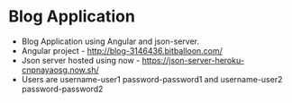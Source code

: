 # Blog Application
- Blog Application using Angular and json-server.
- Angular project - http://blog-3146436.bitballoon.com/
- Json server hosted using now - https://json-server-heroku-cnpnayaosg.now.sh/
- Users are username-user1 password-password1 and username-user2 password-password2

